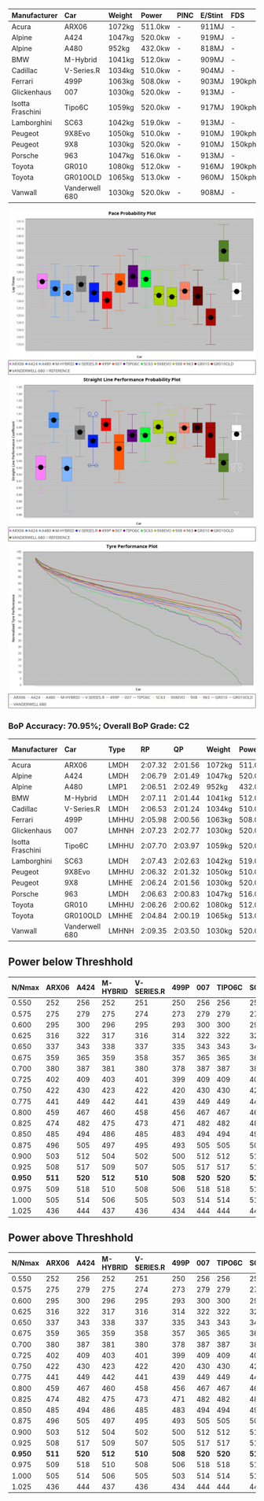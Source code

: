 | Manufacturer     | Car            | Weight | Power   | PINC    | E/Stint | FDS     |
|:-|:-|:-|:-|:-|:-|:-|
| Acura            | ARX06          | 1072kg | 511.0kw |    -    | 911MJ   |    -    |
| Alpine           | A424           | 1047kg | 520.0kw |    -    | 919MJ   |    -    |
| Alpine           | A480           | 952kg  | 432.0kw |    -    | 818MJ   |    -    |
| BMW              | M-Hybrid       | 1041kg | 512.0kw |    -    | 909MJ   |    -    |
| Cadillac         | V-Series.R     | 1034kg | 510.0kw |    -    | 904MJ   |    -    |
| Ferrari          | 499P           | 1063kg | 508.0kw |    -    | 903MJ   | 190kph  |
| Glickenhaus      | 007            | 1030kg | 520.0kw |    -    | 913MJ   |    -    |
| Isotta Fraschini | Tipo6C         | 1059kg | 520.0kw |    -    | 917MJ   | 190kph  |
| Lamborghini      | SC63           | 1042kg | 519.0kw |    -    | 913MJ   |    -    |
| Peugeot          | 9X8Evo         | 1050kg | 510.0kw |    -    | 910MJ   | 190kph  |
| Peugeot          | 9X8            | 1030kg | 520.0kw |    -    | 910MJ   | 150kph  |
| Porsche          | 963            | 1047kg | 516.0kw |    -    | 913MJ   |    -    |
| Toyota           | GR010          | 1080kg | 512.0kw |    -    | 916MJ   | 190kph  |
| Toyota           | GR010OLD       | 1065kg | 513.0kw |    -    | 960MJ   | 150kph  |
| Vanwall          | Vanderwell 680 | 1030kg | 520.0kw |    -    | 908MJ   |    -    |

![PACECHART](./IMG/CUSTOM.png)
![STRAIGHTLINEPERFORMANCECHART](./IMG/CUSTOM_sp.png)
![TYREPERFORMANCECHART](./IMG/CUSTOM_tw.png)

### BoP Accuracy: 70.95%; Overall BoP Grade: C2
| Manufacturer     | Car            | Type  | RP      | QP      | Weight | Power¹  | Threshhold | PINC    | Power²   | E/Stint | AVG Vmax  | FDS     | RDLC | L/Stint | BOP-Grade | Model Accuracy | Model Points | Match%  | SimDiff |
|:-|:-|:-|:-|:-|:-|:-|:-|:-|:-|:-|:-|:-|:-|:-|:-|:-|:-|:-|:-|
| Acura            | ARX06          | LMDH  | 2:07.32 | 2:01.56 | 1072kg | 511.0kw | 210.0kph   |    -    | 511.00kw |  911MJ  | 296.95kph |    -    | 1.00 | 25      | +C2       | 100.00%        | 996          | 70.66%  | #       |
| Alpine           | A424           | LMDH  | 2:06.79 | 2:01.49 | 1047kg | 520.0kw | 210.0kph   |    -    | 520.00kw |  919MJ  | 310.23kph |    -    | 1.01 | 25      | ~A1       | 100.00%        | 946          | 98.80%  | ±2.55s  |
| Alpine           | A480           | LMP1  | 2:06.51 | 2:02.49 |  952kg | 432.0kw | 210.0kph   |    -    | 432.00kw |  818MJ  | 295.85kph |    -    | 0.98 | 23      | -A2       | 97.08%         | 1727         | 90.97%  | ±0.15s  |
| BMW              | M-Hybrid       | LMDH  | 2:07.11 | 2:01.44 | 1041kg | 512.0kw | 210.0kph   |    -    | 512.00kw |  909MJ  | 306.88kph |    -    | 1.02 | 25      | ~A1       | 100.00%        | 1998         | 100.00% | ±2.66s  |
| Cadillac         | V-Series.R     | LMDH  | 2:06.53 | 2:01.24 | 1034kg | 510.0kw | 210.0kph   |    -    | 510.00kw |  904MJ  | 304.80kph |    -    | 1.03 | 25      | -A2       | 98.11%         | 3991         | 91.48%  | ±3.66s  |
| Ferrari          | 499P           | LMHHU | 2:05.98 | 2:00.56 | 1063kg | 508.0kw | 210.0kph   |    -    | 508.00kw |  903MJ  | 307.08kph | 190kph  | 1.03 | 25      | -D1       | 98.72%         | 4180         | 67.38%  | ±3.78s  |
| Glickenhaus      | 007            | LMHNH | 2:07.23 | 2:02.77 | 1030kg | 520.0kw | 210.0kph   |    -    | 520.00kw |  913MJ  | 304.51kph |    -    | 0.97 | 25      | +C1       | 94.07%         | 2174         | 78.73%  | ±2.05s  |
| Isotta Fraschini | Tipo6C         | LMHHU | 2:07.70 | 2:03.97 | 1059kg | 520.0kw | 210.0kph   |    -    | 520.00kw |  917MJ  | 306.15kph | 190kph  | 1.05 | 25      | +Ω1       | 97.73%         | 129          | 39.76%  | ±3.32s  |
| Lamborghini      | SC63           | LMDH  | 2:07.43 | 2:02.63 | 1042kg | 519.0kw | 210.0kph   |    -    | 519.00kw |  913MJ  | 306.82kph |    -    | 1.05 | 25      | +C1       | 100.00%        | 784          | 76.56%  | ±2.68s  |
| Peugeot          | 9X8Evo         | LMHHU | 2:06.32 | 2:01.32 | 1050kg | 510.0kw | 210.0kph   |    -    | 510.00kw |  910MJ  | 307.42kph | 190kph  | 1.01 | 25      | -B2       | 100.00%        | 636          | 81.18%  | ±3.39s  |
| Peugeot          | 9X8            | LMHHE | 2:06.24 | 2:01.56 | 1030kg | 520.0kw | 210.0kph   |    -    | 520.00kw |  910MJ  | 306.05kph | 150kph  | 1.04 | 25      | -C1       | 99.28%         | 4250         | 78.49%  | ±2.00s  |
| Porsche          | 963            | LMDH  | 2:06.63 | 2:00.83 | 1047kg | 516.0kw | 210.0kph   |    -    | 516.00kw |  913MJ  | 308.01kph |    -    | 1.01 | 25      | -A2       | 99.91%         | 11713        | 94.87%  | ±2.36s  |
| Toyota           | GR010          | LMHHU | 2:06.26 | 2:00.62 | 1080kg | 512.0kw | 210.0kph   |    -    | 512.00kw |  916MJ  | 305.79kph | 190kph  | 1.01 | 25      | -C1       | 99.90%         | 3123         | 78.98%  | ±4.23s  |
| Toyota           | GR010OLD       | LMHHE | 2:04.84 | 2:00.19 | 1065kg | 513.0kw | 210.0kph   |    -    | 513.00kw |  960MJ  | 305.03kph | 150kph  | 1.03 | 25      | -Ω1       | 100.00%        | 730          | 13.08%  | ±2.93s  |
| Vanwall          | Vanderwell 680 | LMHNH | 2:09.35 | 2:03.50 | 1030kg | 520.0kw | 210.0kph   |    -    | 520.00kw |  908MJ  | 301.03kph |    -    | 1.01 | 25      | +Ω1       | 95.99%         | 527          | 3.37%   | ±1.02s  |

## Power below Threshhold
| N/Nmax    | ARX06   | A424    | M-HYBRID | V-SERIES.R | 499P    | 007     | TIPO6C  | SC63    | 9X8EVO  | 9X8     | 963     | GR010   | GR010OLD | VANDERWELL 680 | ​     | RPM      | A480    |
|:-|:-|:-|:-|:-|:-|:-|:-|:-|:-|:-|:-|:-|:-|:-|:-|:-|:-|
|  0.550    |  252    |  256    |  252     |  251       |  250    |  256    |  256    |  256    |  251    |  256    |  254    |  252    |  253     |  256           |  ​    |   --     |   -     |
|  0.575    |  275    |  279    |  275     |  274       |  273    |  279    |  279    |  279    |  274    |  279    |  277    |  275    |  276     |  279           |  ​    |   --     |   -     |
|  0.600    |  295    |  300    |  296     |  295       |  293    |  300    |  300    |  299    |  295    |  300    |  298    |  296    |  296     |  300           |  ​    |   --     |   -     |
|  0.625    |  316    |  322    |  317     |  316       |  314    |  322    |  322    |  321    |  316    |  322    |  319    |  317    |  317     |  322           |  ​    |   --     |   -     |
|  0.650    |  337    |  343    |  338     |  337       |  335    |  343    |  343    |  342    |  337    |  343    |  340    |  338    |  338     |  343           |  ​    |   --     |   -     |
|  0.675    |  359    |  365    |  359     |  358       |  357    |  365    |  365    |  364    |  358    |  365    |  362    |  359    |  360     |  365           |  ​    |   --     |   -     |
|  0.700    |  380    |  387    |  381     |  380       |  378    |  387    |  387    |  386    |  380    |  387    |  384    |  381    |  382     |  387           |  ​    |   --     |   -     |
|  0.725    |  402    |  409    |  403     |  401       |  399    |  409    |  409    |  408    |  401    |  409    |  406    |  403    |  403     |  409           |  ​    |   --     |   -     |
|  0.750    |  422    |  430    |  423     |  422       |  420    |  430    |  430    |  429    |  422    |  430    |  427    |  423    |  424     |  430           |  ​    |   --     |   -     |
|  0.775    |  441    |  449    |  442     |  441       |  439    |  449    |  449    |  448    |  441    |  449    |  446    |  442    |  443     |  449           |  ​    |  5000    |  254    |
|  0.800    |  459    |  467    |  460     |  458       |  456    |  467    |  467    |  466    |  458    |  467    |  463    |  460    |  461     |  467           |  ​    |  5500    |  300    |
|  0.825    |  474    |  482    |  475     |  473       |  471    |  482    |  482    |  481    |  473    |  482    |  478    |  475    |  476     |  482           |  ​    |  6000    |  335    |
|  0.850    |  485    |  494    |  486     |  485       |  483    |  494    |  494    |  493    |  485    |  494    |  490    |  486    |  487     |  494           |  ​    |  6500    |  378    |
|  0.875    |  496    |  505    |  497     |  495       |  493    |  505    |  505    |  504    |  495    |  505    |  501    |  497    |  498     |  505           |  ​    |  7000    |  422    |
|  0.900    |  503    |  512    |  504     |  502       |  500    |  512    |  512    |  511    |  502    |  512    |  508    |  504    |  505     |  512           |  ​    |  7500    |  433    |
|  0.925    |  508    |  517    |  509     |  507       |  505    |  517    |  517    |  516    |  507    |  517    |  513    |  509    |  510     |  517           |  ​    |  8000    |  429    |
| **0.950** | **511** | **520** | **512**  | **510**    | **508** | **520** | **520** | **519** | **510** | **520** | **516** | **512** | **513**  | **520**        | **​** | **8500** | **432** |
|  0.975    |  509    |  518    |  510     |  508       |  506    |  518    |  518    |  517    |  508    |  518    |  514    |  510    |  511     |  518           |  ​    |  9000    |  216    |
|  1.000    |  505    |  514    |  506     |  505       |  503    |  514    |  514    |  513    |  505    |  514    |  510    |  506    |  507     |  514           |  ​    |   --     |   -     |
|  1.025    |  436    |  444    |  437     |  436       |  434    |  444    |  444    |  443    |  436    |  444    |  441    |  437    |  438     |  444           |  ​    |   --     |   -     |

## Power above Threshhold
| N/Nmax    | ARX06   | A424    | M-HYBRID | V-SERIES.R | 499P    | 007     | TIPO6C  | SC63    | 9X8EVO  | 9X8     | 963     | GR010   | GR010OLD | VANDERWELL 680 | ​     | RPM      | A480    |
|:-|:-|:-|:-|:-|:-|:-|:-|:-|:-|:-|:-|:-|:-|:-|:-|:-|:-|
|  0.550    |  252    |  256    |  252     |  251       |  250    |  256    |  256    |  256    |  251    |  256    |  254    |  252    |  253     |  256           |  ​    |   --     |   -     |
|  0.575    |  275    |  279    |  275     |  274       |  273    |  279    |  279    |  279    |  274    |  279    |  277    |  275    |  276     |  279           |  ​    |   --     |   -     |
|  0.600    |  295    |  300    |  296     |  295       |  293    |  300    |  300    |  299    |  295    |  300    |  298    |  296    |  296     |  300           |  ​    |   --     |   -     |
|  0.625    |  316    |  322    |  317     |  316       |  314    |  322    |  322    |  321    |  316    |  322    |  319    |  317    |  317     |  322           |  ​    |   --     |   -     |
|  0.650    |  337    |  343    |  338     |  337       |  335    |  343    |  343    |  342    |  337    |  343    |  340    |  338    |  338     |  343           |  ​    |   --     |   -     |
|  0.675    |  359    |  365    |  359     |  358       |  357    |  365    |  365    |  364    |  358    |  365    |  362    |  359    |  360     |  365           |  ​    |   --     |   -     |
|  0.700    |  380    |  387    |  381     |  380       |  378    |  387    |  387    |  386    |  380    |  387    |  384    |  381    |  382     |  387           |  ​    |   --     |   -     |
|  0.725    |  402    |  409    |  403     |  401       |  399    |  409    |  409    |  408    |  401    |  409    |  406    |  403    |  403     |  409           |  ​    |   --     |   -     |
|  0.750    |  422    |  430    |  423     |  422       |  420    |  430    |  430    |  429    |  422    |  430    |  427    |  423    |  424     |  430           |  ​    |   --     |   -     |
|  0.775    |  441    |  449    |  442     |  441       |  439    |  449    |  449    |  448    |  441    |  449    |  446    |  442    |  443     |  449           |  ​    |  5000    |  254    |
|  0.800    |  459    |  467    |  460     |  458       |  456    |  467    |  467    |  466    |  458    |  467    |  463    |  460    |  461     |  467           |  ​    |  5500    |  300    |
|  0.825    |  474    |  482    |  475     |  473       |  471    |  482    |  482    |  481    |  473    |  482    |  478    |  475    |  476     |  482           |  ​    |  6000    |  335    |
|  0.850    |  485    |  494    |  486     |  485       |  483    |  494    |  494    |  493    |  485    |  494    |  490    |  486    |  487     |  494           |  ​    |  6500    |  378    |
|  0.875    |  496    |  505    |  497     |  495       |  493    |  505    |  505    |  504    |  495    |  505    |  501    |  497    |  498     |  505           |  ​    |  7000    |  422    |
|  0.900    |  503    |  512    |  504     |  502       |  500    |  512    |  512    |  511    |  502    |  512    |  508    |  504    |  505     |  512           |  ​    |  7500    |  433    |
|  0.925    |  508    |  517    |  509     |  507       |  505    |  517    |  517    |  516    |  507    |  517    |  513    |  509    |  510     |  517           |  ​    |  8000    |  429    |
| **0.950** | **511** | **520** | **512**  | **510**    | **508** | **520** | **520** | **519** | **510** | **520** | **516** | **512** | **513**  | **520**        | **​** | **8500** | **432** |
|  0.975    |  509    |  518    |  510     |  508       |  506    |  518    |  518    |  517    |  508    |  518    |  514    |  510    |  511     |  518           |  ​    |  9000    |  216    |
|  1.000    |  505    |  514    |  506     |  505       |  503    |  514    |  514    |  513    |  505    |  514    |  510    |  506    |  507     |  514           |  ​    |   --     |   -     |
|  1.025    |  436    |  444    |  437     |  436       |  434    |  444    |  444    |  443    |  436    |  444    |  441    |  437    |  438     |  444           |  ​    |   --     |   -     |
